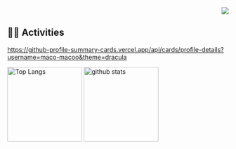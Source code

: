 <!-- 1. GitHub usernameを変更 -->
<div align="right">
  <img src="https://komarev.com/ghpvc/?username=maco-macoo" />
</div>

<!-- 4. GitHub usernameを変更, 2箇所 -->
<!-- ライトモート：theme=light, ダークモート：theme=vue-dark  -->
## 🏃‍♀️ Activities
https://github-profile-summary-cards.vercel.app/api/cards/profile-details?username=maco-macoo&theme=dracula

<div align="left"> 
  <img alt="Top Langs" height="170px" src="https://github-readme-stats.vercel.app/api?username=maco-macoo&theme=light&layout=compact" />
  <img alt="github stats" height="170px" src="https://github-readme-stats.vercel.app/api/top-langs/?username=maco-macoo&theme=light&layout=compact" />
</div>
